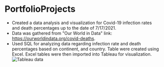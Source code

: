 # PortfolioProjects
- Created a data analysis and visualization for Covid-19 infection rates and death percentages up to the date of 7/17/2021.
- Data was gathered from "Our World in Data" link: https://ourworldindata.org/covid-deaths.
- Used SQL for analyzing data regarding infection rate and death percentages based on continent, and country. Table were created using Excel. Excel tables were then imported into Tableau for visualization.
![Tableau data](https://github.com/o-osman/PortfolioProjects/assets/139125066/2b3cf6af-48a3-4c61-a9fc-c81cbfb872c1)

  
